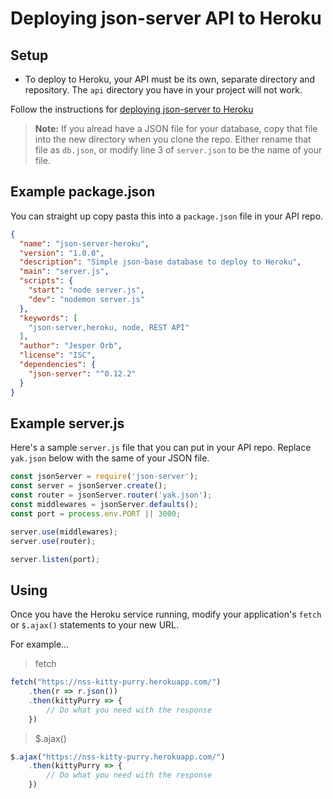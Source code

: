 # Deploying json-server API to Heroku

## Setup

* To deploy to Heroku, your API must be its own, separate directory and repository. The `api` directory you have in your project will not work.

Follow the instructions for [deploying json-server to Heroku](https://github.com/nashville-software-school/json-server-heroku#deploy-to-heroku)

> **Note:** If you alread have a JSON file for your database, copy that file into the new directory when you clone the repo. Either rename that file as `db.json`, or modify line 3 of `server.json` to be the name of your file.

## Example package.json

You can straight up copy pasta this into a `package.json` file in your API repo.

```json
{
  "name": "json-server-heroku",
  "version": "1.0.0",
  "description": "Simple json-base database to deploy to Heroku",
  "main": "server.js",
  "scripts": {
    "start": "node server.js",
    "dev": "nodemon server.js"
  },
  "keywords": [
    "json-server,heroku, node, REST API"
  ],
  "author": "Jesper Orb",
  "license": "ISC",
  "dependencies": {
    "json-server": "^0.12.2"
  }
}
```

## Example server.js

Here's a sample `server.js` file that you can put in your API repo.  Replace `yak.json` below with the same of your JSON file.

```js
const jsonServer = require('json-server');
const server = jsonServer.create();
const router = jsonServer.router('yak.json');
const middlewares = jsonServer.defaults();
const port = process.env.PORT || 3000;

server.use(middlewares);
server.use(router);

server.listen(port);
```

## Using

Once you have the Heroku service running, modify your application's `fetch` or `$.ajax()` statements to your new URL.

For example...

> fetch

```js
fetch("https://nss-kitty-purry.herokuapp.com/")
    .then(r => r.json())
    .then(kittyPurry => {
        // Do what you need with the response
    })
```

> $.ajax()

```js
$.ajax("https://nss-kitty-purry.herokuapp.com/")
    .then(kittyPurry => {
        // Do what you need with the response
    })
```
